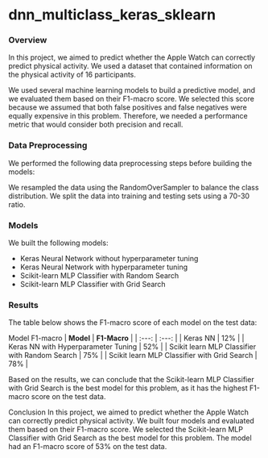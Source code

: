 # dnn_multiclass_keras_sklearn


<h3>Overview</h3>
In this project, we aimed to predict whether the Apple Watch can correctly predict physical activity. We used a dataset that contained information on the physical activity of 16 participants.

We used several machine learning models to build a predictive model, and we evaluated them based on their F1-macro score. We selected this score because we assumed that both false positives and false negatives were equally expensive in this problem. Therefore, we needed a performance metric that would consider both precision and recall.

<h3>Data Preprocessing</h3>
We performed the following data preprocessing steps before building the models:

We resampled the data using the RandomOverSampler to balance the class distribution.
We split the data into training and testing sets using a 70-30 ratio.

<h3>Models</h3>
We built the following models:

<ul>
<li>Keras Neural Network without hyperparameter tuning</li>
<li>Keras Neural Network with hyperparameter tuning</li>
<li>Scikit-learn MLP Classifier with Random Search</li>
<li>Scikit-learn MLP Classifier with Grid Search</li>

</ul>


<h3>Results</h3>
The table below shows the F1-macro score of each model on the test data:

Model	F1-macro
| **Model** | **F1-Macro** |
| :---: | :---: |
| Keras NN | 12% |
| Keras NN with Hyperparameter Tuning | 52% |
| Scikit learn MLP Classifier with Random Search | 75%  |
| Scikit learn MLP Classifier with Grid Search | 78% |

Based on the results, we can conclude that the Scikit-learn MLP Classifier with Grid Search is the best model for this problem, as it has the highest F1-macro score on the test data.

Conclusion
In this project, we aimed to predict whether the Apple Watch can correctly predict physical activity. We built four models and evaluated them based on their F1-macro score. We selected the Scikit-learn MLP Classifier with Grid Search as the best model for this problem. The model had an F1-macro score of 53% on the test data.
